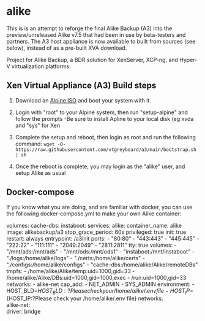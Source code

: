 # alike

This is is an attempt to reforge the final Alike Backup (A3) into the preview/unreleased Alike v7.5 that had been in use by beta-testers and partners.
The A3 host appliance is now available to built from sources (see below), instead of as a pre-built XVA download.


Project for Alike Backup, a BDR solution for XenServer, XCP-ng, and Hyper-V virtualization platforms. 

## Xen Virtual Appliance (A3) Build steps
1. Download an [Alpine ISO](https://alpinelinux.org/downloads/) and boot your system with it.
2. Login with "root" to your Alpine system, then run "setup-alpine" and follow the prompts
	-Be sure to install Apline to your local disk (eg xvda and "sys" for Xen
3. Complete the setup and reboot, then login as root and run the following command: 
`wget -O- https://raw.githubusercontent.com/vtgreybeard/a3/main/bootstrap.sh | sh`

4. Once the reboot is complete, you may login as the "alike" user, and setup Alike as usual

## Docker-compose

If you know what you are doing, and are familiar with docker, you can use the following docker-compose.yml to make your own Alike container:

volumes:
    cache-dbs:
    instaboot:
services:
    alike:
        container_name: alike
        image: alikebackup/a3
        stop_grace_period: 60s
        privileged: true
        init: true
        restart: always
        entrypoint: /a3init
        ports:
            - "80:80"
            - "443:443"
            - "445:445"
            - "222:22"
            - "111:111"
            - "2049:2049"
            - "2811:2811"
        tty: true
        volumes:
            - "/mnt/ads:/mnt/ads"
            - "/mnt/ods:/mnt/ods1"
            - "instaboot:/mnt/instaboot"
            - "./logs:/home/alike/logs"
            - "./certs:/home/alike/certs"
            - "./configs:/home/alike/configs"
            - "cache-dbs:/home/alike/Alike/remoteDBs"
        tmpfs:
            - /home/alike/Alike/temp:uid=1000,gid=33
            - /home/alike/Alike/DBs:uid=1000,gid=1000,exec
            - /run:uid=1000,gid=33
        networks:
            - alike-net
        cap_add:
            - NET_ADMIN
            - SYS_ADMIN
        environment:
            - HOST_BLD=${HOST_BLD:?Please check your /home/alike/.env file}
            - HOST_IP=${HOST_IP:?Please check your /home/alike/.env file}
networks:             
    alike-net:         
        driver: bridge 

